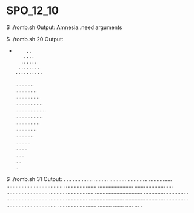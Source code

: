 # SPO_12_10
$ ./romb.sh
Output:
Amnesia..need arguments

$ ./romb.sh 20
Output:
*         ..   
         ....  
        ......  
       ........  
      ..........  
     ............  
    ..............  
   ................  
  ..................  
 ....................  
  ..................  
   ................  
    ..............  
     ............  
      ..........  
       ........  
        ......  
         ....  
          ..  

$ ./romb.sh 31
Output:
               .
              ...
             .....
            .......
           .........
          ...........
         .............
        ...............
       .................
      ...................
     .....................
    .......................
   .........................
  ...........................
 .............................
...............................
 .............................
  ...........................
   .........................
    .......................
     .....................
      ...................
       .................
        ...............
         .............
          ...........
           .........
            .......
             .....
              ...
               .
